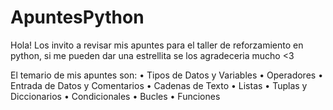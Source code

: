 # ApuntesPython
Hola! Los invito a revisar mis apuntes para el taller de reforzamiento en python, si me pueden dar una estrellita se los agradeceria mucho &lt;3

El temario de mis apuntes son:
•	Tipos de Datos y Variables
•	Operadores
•	Entrada de Datos y Comentarios
•	Cadenas de Texto
•	Listas
•	Tuplas y Diccionarios
•	Condicionales
•	Bucles
•	Funciones

